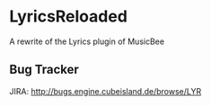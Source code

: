 LyricsReloaded
==============

A rewrite of the Lyrics plugin of MusicBee

Bug Tracker
-----------

JIRA: http://bugs.engine.cubeisland.de/browse/LYR
